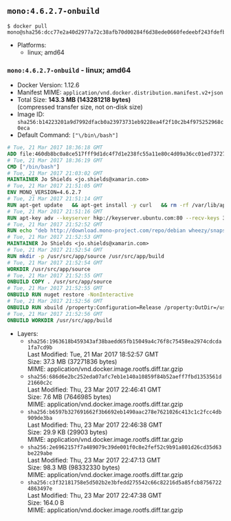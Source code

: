 ## `mono:4.6.2.7-onbuild`

```console
$ docker pull mono@sha256:dcc77e2a40d2977a72c38afb70d00284f6d38ede0660fedeebf243fdefb3c080
```

-	Platforms:
	-	linux; amd64

### `mono:4.6.2.7-onbuild` - linux; amd64

-	Docker Version: 1.12.6
-	Manifest MIME: `application/vnd.docker.distribution.manifest.v2+json`
-	Total Size: **143.3 MB (143281218 bytes)**  
	(compressed transfer size, not on-disk size)
-	Image ID: `sha256:b14223201a9d7992dfacb0a23973731eb9228ea4f2f10c2b4f975252968c0eca`
-	Default Command: `["\/bin\/bash"]`

```dockerfile
# Tue, 21 Mar 2017 18:36:18 GMT
ADD file:460db8bc0a8ce517fff9d1dc4f7d1e238fc55a11e80c4d09a36cc01ed7372733 in / 
# Tue, 21 Mar 2017 18:36:19 GMT
CMD ["/bin/bash"]
# Tue, 21 Mar 2017 21:03:02 GMT
MAINTAINER Jo Shields <jo.shields@xamarin.com>
# Tue, 21 Mar 2017 21:51:05 GMT
ENV MONO_VERSION=4.6.2.7
# Tue, 21 Mar 2017 21:51:14 GMT
RUN apt-get update   && apt-get install -y curl   && rm -rf /var/lib/apt/lists/*
# Tue, 21 Mar 2017 21:51:16 GMT
RUN apt-key adv --keyserver hkp://keyserver.ubuntu.com:80 --recv-keys 3FA7E0328081BFF6A14DA29AA6A19B38D3D831EF
# Tue, 21 Mar 2017 21:52:52 GMT
RUN echo "deb http://download.mono-project.com/repo/debian wheezy/snapshots/$MONO_VERSION main" > /etc/apt/sources.list.d/mono-xamarin.list   && apt-get update   && apt-get install -y binutils mono-devel ca-certificates-mono fsharp mono-vbnc nuget referenceassemblies-pcl   && rm -rf /var/lib/apt/lists/* /tmp/*
# Tue, 21 Mar 2017 21:52:53 GMT
MAINTAINER Jo Shields <jo.shields@xamarin.com>
# Tue, 21 Mar 2017 21:52:54 GMT
RUN mkdir -p /usr/src/app/source /usr/src/app/build
# Tue, 21 Mar 2017 21:52:54 GMT
WORKDIR /usr/src/app/source
# Tue, 21 Mar 2017 21:52:55 GMT
ONBUILD COPY . /usr/src/app/source
# Tue, 21 Mar 2017 21:52:55 GMT
ONBUILD RUN nuget restore -NonInteractive
# Tue, 21 Mar 2017 21:52:56 GMT
ONBUILD RUN xbuild /property:Configuration=Release /property:OutDir=/usr/src/app/build/
# Tue, 21 Mar 2017 21:52:56 GMT
ONBUILD WORKDIR /usr/src/app/build
```

-	Layers:
	-	`sha256:1963618b459343af38baedd65fb15049a4c76f8c75458ea2974cdcda1fa7cd9b`  
		Last Modified: Tue, 21 Mar 2017 18:52:57 GMT  
		Size: 37.3 MB (37271836 bytes)  
		MIME: application/vnd.docker.image.rootfs.diff.tar.gzip
	-	`sha256:686d6e2bc252eda07afc7eb1e140a10859f84b52aeff7fbd1353561d21660c2c`  
		Last Modified: Thu, 23 Mar 2017 22:46:41 GMT  
		Size: 7.6 MB (7646985 bytes)  
		MIME: application/vnd.docker.image.rootfs.diff.tar.gzip
	-	`sha256:b6597b327691662f3b6692eb1490aac278e7621026c413c1c2fcc4db909de3ba`  
		Last Modified: Thu, 23 Mar 2017 22:46:38 GMT  
		Size: 29.9 KB (29903 bytes)  
		MIME: application/vnd.docker.image.rootfs.diff.tar.gzip
	-	`sha256:2e6962157f7a489079c39de001f0c8e2fef52c9b91a801d26cd35d63be229abe`  
		Last Modified: Thu, 23 Mar 2017 22:47:13 GMT  
		Size: 98.3 MB (98332330 bytes)  
		MIME: application/vnd.docker.image.rootfs.diff.tar.gzip
	-	`sha256:c3f32181758e5d502b2e3bfedd275542c66c82216d5a85fcb87567224863497e`  
		Last Modified: Thu, 23 Mar 2017 22:47:38 GMT  
		Size: 164.0 B  
		MIME: application/vnd.docker.image.rootfs.diff.tar.gzip
